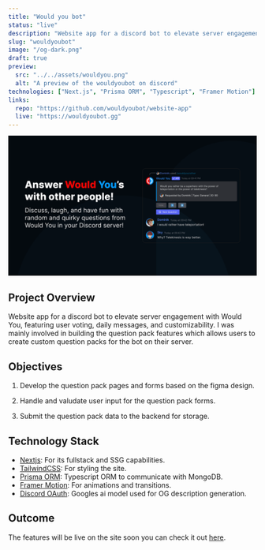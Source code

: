 ```yaml
---
title: "Would you bot"
status: "live"
description: "Website app for a discord bot to elevate server engagement with Would You, featuring user voting, daily messages, and customizability."
slug: "wouldyoubot"
image: "/og-dark.png"
draft: true
preview:
  src: "../../assets/wouldyou.png"
  alt: "A preview of the wouldyoubot on discord"
technologies: ["Next.js", "Prisma ORM", "Typescript", "Framer Motion"]
links:
  repo: "https://github.com/wouldyoubot/website-app"
  live: "https://wouldyoubot.gg"
---
```


![A preview of the wouldyoubot homepage](../../assets/wouldyou.png)

## Project Overview

Website app for a discord bot to elevate server engagement with Would You, featuring user voting, daily messages, and customizability. I was mainly involved in building the question pack features which allows users to create custom question packs for the bot on their server.

## Objectives

1. Develop the question pack pages and forms based on the figma design.

2. Handle and valudate user input for the question pack forms.

3. Submit the question pack data to the backend for storage.

## Technology Stack

- [Nextjs](https://nextjs.org): For its fullstack and SSG capabilities.
- [TailwindCSS](https://tailwindcss.com): For styling the site.
- [Prisma ORM](https://drizzle.team): Typescript ORM to communicate with MongoDB.
- [Framer Motion](https://www.framer.com/motion/): For animations and transitions.
- [Discord OAuth](https://ai.google.dev/gemini-api): Googles ai model used for OG description generation.

## Outcome

The features will be live on the site soon you can check it out [here](https://wouldyoubot.gg).
